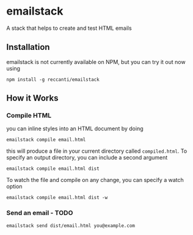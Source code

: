 # emailstack

A stack that helps to create and test HTML emails

## Installation

emailstack is not currently available on NPM, but you can try it out now using

```
npm install -g reccanti/emailstack
```

## How it Works

### Compile HTML

you can inline styles into an HTML document by doing

```
emailstack compile email.html
```

this will produce a file in your current directory called `compiled.html`. To specify an output directory, you can include a second argument

```
emailstack compile email.html dist
```

To watch the file and compile on any change, you can specify a watch option

```
emailstack compile email.html dist -w
```

### Send an email - TODO

```
emailstack send dist/email.html you@example.com
```
